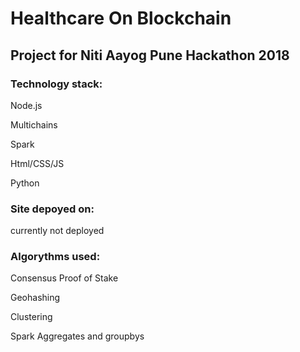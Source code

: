 # Healthcare On Blockchain

## Project for Niti Aayog Pune Hackathon 2018

### Technology stack:
Node.js

Multichains

Spark

Html/CSS/JS

Python

### Site depoyed on:
currently not deployed

### Algorythms used: 


Consensus Proof of Stake

Geohashing

Clustering

Spark Aggregates and groupbys
